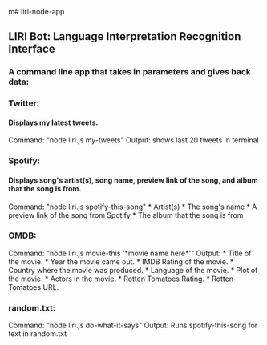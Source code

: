 m# liri-node-app
<h2>LIRI Bot: Language Interpretation Recognition Interface</h2>

<h3>A command line app that takes in parameters and gives back data:</h3>





<h3>Twitter:</h3> <h4>Displays my latest tweets.</h4>
  Command: "node liri.js my-tweets" 
  Output: shows last 20 tweets in terminal





<h3>Spotify:</h3> <h4>Displays song's artist(s), song name, preview link of the song, and album that the song is from.</h4> 
Command: "node liri.js spotify-this-song"
           * Artist(s)
           * The song's name
           * A preview link of the song from Spotify
           * The album that the song is from




<h3>OMDB:</h3>
  Command: "node liri.js movie-this '*movie name here*'"
  Output:  * Title of the movie.
           * Year the movie came out.
           * IMDB Rating of the movie.
           * Country where the movie was produced.
           * Language of the movie.
           * Plot of the movie.
           * Actors in the movie.
           * Rotten Tomatoes Rating.
           * Rotten Tomatoes URL.




<h3>random.txt:</h3>
  Command: "node liri.js do-what-it-says"
  Output: Runs spotify-this-song for text in random.txt



